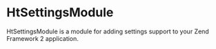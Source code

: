 HtSettingsModule
====================
HtSettingsModule is a module for adding settings support to your Zend Framework 2 application.